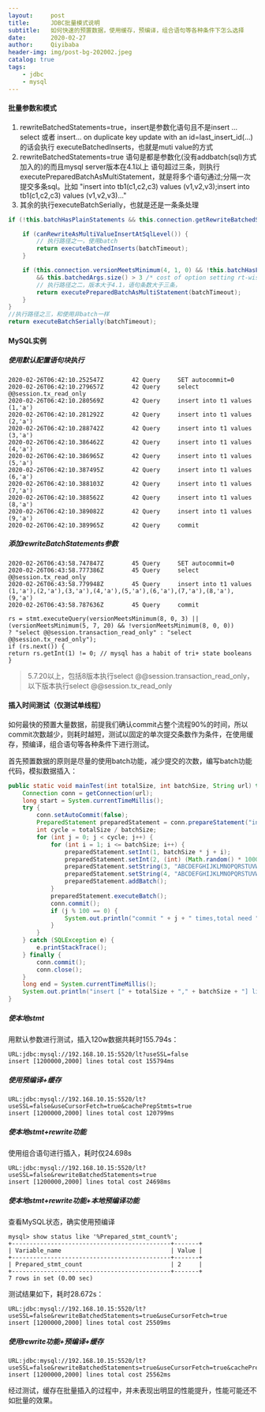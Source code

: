 ```yaml
---
layout:     post                    
title:     	JDBC批量模式说明										
subtitle:   如何快速的预置数据，使用缓存，预编译，组合语句等各种条件下怎么选择
date:       2020-02-27           
author:     Qiyibaba               
header-img: img/post-bg-202002.jpeg   
catalog: true                     
tags:                               
    - jdbc
    - mysql
---
```




#### 批量参数和模式

1. rewriteBatchedStatements=true，insert是参数化语句且不是insert ... select 或者 insert... on duplicate key update with an id=last_insert_id(...)的话会执行 executeBatchedInserts，也就是muti value的方式
2. rewriteBatchedStatements=true 语句是都是参数化(没有addbatch(sql)方式加入的)的而且mysql server版本在4.1以上 语句超过三条，则执行executePreparedBatchAsMultiStatement，就是将多个语句通过;分隔一次提交多条sql。比如 "insert into tb1(c1,c2,c3) values (v1,v2,v3);insert into tb1(c1,c2,c3) values (v1,v2,v3)..."
3. 其余的执行executeBatchSerially，也就是还是一条条处理

```java
if (!this.batchHasPlainStatements && this.connection.getRewriteBatchedStatements()) {

    if (canRewriteAsMultiValueInsertAtSqlLevel()) {
        // 执行路径之一，使用batch
        return executeBatchedInserts(batchTimeout);
    }

    if (this.connection.versionMeetsMinimum(4, 1, 0) && !this.batchHasPlainStatements && this.batchedArgs != null
        && this.batchedArgs.size() > 3 /* cost of option setting rt-wise */) {
        // 执行路径之二，版本大于4.1，语句条数大于三条，
        return executePreparedBatchAsMultiStatement(batchTimeout);
    }
}
//执行路径之三，和使用非batch一样
return executeBatchSerially(batchTimeout);
```

#### MySQL实例

##### 使用默认配置语句块执行

```
2020-02-26T06:42:10.252547Z        42 Query     SET autocommit=0
2020-02-26T06:42:10.279657Z        42 Query     select @@session.tx_read_only
2020-02-26T06:42:10.280569Z        42 Query     insert into t1 values (1,'a')
2020-02-26T06:42:10.281292Z        42 Query     insert into t1 values (2,'a')
2020-02-26T06:42:10.288742Z        42 Query     insert into t1 values (3,'a')
2020-02-26T06:42:10.386462Z        42 Query     insert into t1 values (4,'a')
2020-02-26T06:42:10.386965Z        42 Query     insert into t1 values (5,'a')
2020-02-26T06:42:10.387495Z        42 Query     insert into t1 values (6,'a')
2020-02-26T06:42:10.388103Z        42 Query     insert into t1 values (7,'a')
2020-02-26T06:42:10.388562Z        42 Query     insert into t1 values (8,'a')
2020-02-26T06:42:10.389082Z        42 Query     insert into t1 values (9,'a')
2020-02-26T06:42:10.389965Z        42 Query     commit
```

##### 添加rewriteBatchStatements参数

```
2020-02-26T06:43:58.747847Z        45 Query     SET autocommit=0
2020-02-26T06:43:58.777386Z        45 Query     select @@session.tx_read_only
2020-02-26T06:43:58.779948Z        45 Query     insert into t1 values (1,'a'),(2,'a'),(3,'a'),(4,'a'),(5,'a'),(6,'a'),(7,'a'),(8,'a'),(9,'a')
2020-02-26T06:43:58.787636Z        45 Query     commit
```

```
rs = stmt.executeQuery(versionMeetsMinimum(8, 0, 3) || (versionMeetsMinimum(5, 7, 20) && !versionMeetsMinimum(8, 0, 0))
? "select @@session.transaction_read_only" : "select @@session.tx_read_only");
if (rs.next()) {
return rs.getInt(1) != 0; // mysql has a habit of tri+ state booleans
}
```

> 5.7.20以上，包括8版本执行select @@session.transaction_read_only，以下版本执行select @@session.tx_read_only

#### 插入时间测试（仅测试单线程）

如何最快的预置大量数据，前提我们确认commit占整个流程90%的时间，所以commit次数越少，则耗时越短，测试以固定的单次提交条数作为条件，在使用缓存，预编译，组合语句等各种条件下进行测试。

首先预置数据的原则是尽量的使用batch功能，减少提交的次数，编写batch功能代码，模拟数据插入：

```java
public static void mainTest(int totalSize, int batchSize, String url) throws SQLException {
    Connection conn = getConnection(url);
    long start = System.currentTimeMillis();
    try {
        conn.setAutoCommit(false);
        PreparedStatement preparedStatement = conn.prepareStatement("insert into sbtest1(id,k,c,pad) values (?,?,?,?)");
        int cycle = totalSize / batchSize;
        for (int j = 0; j < cycle; j++) {
            for (int i = 1; i <= batchSize; i++) {
                preparedStatement.setInt(1, batchSize * j + i);
                preparedStatement.setInt(2, (int) (Math.random() * 100000000));
                preparedStatement.setString(3, "ABCDEFGHIJKLMNOPQRSTUVWXYZ-ABCDEFGHIJKLMNOPQRSTUVWXYZ-ABCDEFGHIJKLMNOPQRSTUVWXYZ-ABCDEFGHIJKLMNOPQRSTUVWXYZ");
                preparedStatement.setString(4, "ABCDEFGHIJKLMNOPQRSTUVWXYZ-ABCDEFGHIJKLMNOPQRSTUVWXYZ");
                preparedStatement.addBatch();
            }
            preparedStatement.executeBatch();
            conn.commit();
            if (j % 100 == 0) {
                System.out.println("commit " + j + " times,total need " + cycle + " times");
            }
        }
    } catch (SQLException e) {
        e.printStackTrace();
    } finally {
        conn.commit();
        conn.close();
    }
    long end = System.currentTimeMillis();
    System.out.println("insert [" + totalSize + "," + batchSize + "] lines total cost " + (end - start) + "ms");
}
```

##### 使本地stmt

用默认参数进行测试，插入120w数据共耗时155.794s：

```
URL:jdbc:mysql://192.168.10.15:5520/lt?useSSL=false
insert [1200000,2000] lines total cost 155794ms
```

##### 使用预编译+缓存

```
URL:jdbc:mysql://192.168.10.15:5520/lt?useSSL=false&useCursorFetch=true&cachePrepStmts=true
insert [1200000,2000] lines total cost 120799ms
```

##### 使本地stmt+rewrite功能

使用组合语句进行插入，耗时仅24.698s

```
URL:jdbc:mysql://192.168.10.15:5520/lt?useSSL=false&rewriteBatchedStatements=true
insert [1200000,2000] lines total cost 24698ms
```

##### 使本地stmt+rewrite功能+本地预编译功能

查看MySQL状态，确实使用预编译

```
mysql> show status like '%Prepared_stmt_count%';
+---------------------------------------------+-------+
| Variable_name                               | Value |
+---------------------------------------------+-------+
| Prepared_stmt_count                         | 2     |
+---------------------------------------------+-------+
7 rows in set (0.00 sec)
```

测试结果如下，耗时28.672s：

```
URL:jdbc:mysql://192.168.10.15:5520/lt?useSSL=false&rewriteBatchedStatements=true&useCursorFetch=true
insert [1200000,2000] lines total cost 25509ms
```

##### 使用rewrite功能+预编译+缓存

```
URL:jdbc:mysql://192.168.10.15:5520/lt?useSSL=false&rewriteBatchedStatements=true&useCursorFetch=true&cachePrepStmts=true
insert [1200000,2000] lines total cost 25562ms
```

经过测试，缓存在批量插入的过程中，并未表现出明显的性能提升，性能可能还不如批量的效果。

